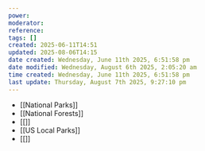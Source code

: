 ```yaml
---
power: 
moderator: 
reference: 
tags: []
created: 2025-06-11T14:51
updated: 2025-08-06T14:15
date created: Wednesday, June 11th 2025, 6:51:58 pm
date modified: Wednesday, August 6th 2025, 2:05:20 am
time created: Wednesday, June 11th 2025, 6:51:58 pm
last update: Thursday, August 7th 2025, 9:27:10 pm
---
```

- [[National Parks]]
- [[National Forests]]
- [[]]
- [[US Local Parks]]
- [[]]